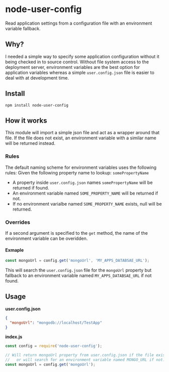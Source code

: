 # node-user-config
Read application settings from a configuration file with an environment variable fallback.

## Why?
I needed a simple way to specify some application configuration without it being checked in to source control.
Without file system access to the deployment server, environment variables are the best option for application variables whereas a simple `user.config.json` file is easier to deal with at development time.

## Install
```shell
npm install node-user-config
```

## How it works
This module will import a simple json file and act as a wrapper around that file.
If the file does not exist, an environment variable with a similar name will be returned instead.

### Rules
The default naming scheme for environment variables uses the following rules:
Given the following property name to lookup: `somePropertyName`
  - A property inside `user.config.json` names `somePropertyName` will be returned if found.
  - An environment variable named `SOME_PROPERTY_NAME` will be returned if not.
  - If no environment varialbe named `SOME_PROPERTY_NAME` exists, null will be returned.
  
### Overrides
If a second argument is specified to the `get` method, the name of the environment variable can be overidden.
#### Exmaple
```javascript
const mongoUrl = config.get('mongoUrl', 'MY_APPS_DATABSAE_URL');  
```
This will search the `user.config.json` file for the `mongoUrl` property but fallback to an environment variable named `MY_APPS_DATABSAE_URL` if not found.


## Usage
**user.config.json**
```json
{
  "mongoUrl": "mongodb://localhost/TestApp"
}
```

**index.js**
```javascript
const config = require('node-user-config');

// Will return mongoUrl property from user.config.json if the file exists 
//   or will search for an environment variable named MONGO_URL if not.
const mongoUrl = config.get('mongoUrl');  
```

## 

